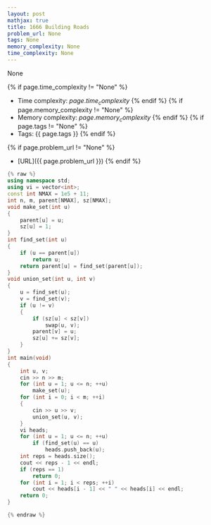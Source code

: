 ```yaml
---
layout: post
mathjax: true
title: 1666 Building Roads
problem_url: None
tags: None
memory_complexity: None
time_complexity: None
---
```


None


{% if page.time_complexity != "None" %}
- Time complexity: ${{ page.time_complexity }}$
{% endif %}
{% if page.memory_complexity != "None" %}
- Memory complexity: ${{ page.memory_complexity }}$
{% endif %}
{% if page.tags != "None" %}
- Tags: {{ page.tags }}
{% endif %}

{% if page.problem_url != "None" %}
- [URL]({{ page.problem_url }})
{% endif %}

```cpp
{% raw %}
using namespace std;
using vi = vector<int>;
const int NMAX = 1e5 + 11;
int n, m, parent[NMAX], sz[NMAX];
void make_set(int u)
{
    parent[u] = u;
    sz[u] = 1;
}
int find_set(int u)
{
    if (u == parent[u])
        return u;
    return parent[u] = find_set(parent[u]);
}
void union_set(int u, int v)
{
    u = find_set(u);
    v = find_set(v);
    if (u != v)
    {
        if (sz[u] < sz[v])
            swap(u, v);
        parent[v] = u;
        sz[u] += sz[v];
    }
}
int main(void)
{
    int u, v;
    cin >> n >> m;
    for (int u = 1; u <= n; ++u)
        make_set(u);
    for (int i = 0; i < m; ++i)
    {
        cin >> u >> v;
        union_set(u, v);
    }
    vi heads;
    for (int u = 1; u <= n; ++u)
        if (find_set(u) == u)
            heads.push_back(u);
    int reps = heads.size();
    cout << reps - 1 << endl;
    if (reps == 1)
        return 0;
    for (int i = 1; i < reps; ++i)
        cout << heads[i - 1] << " " << heads[i] << endl;
    return 0;
}

{% endraw %}
```